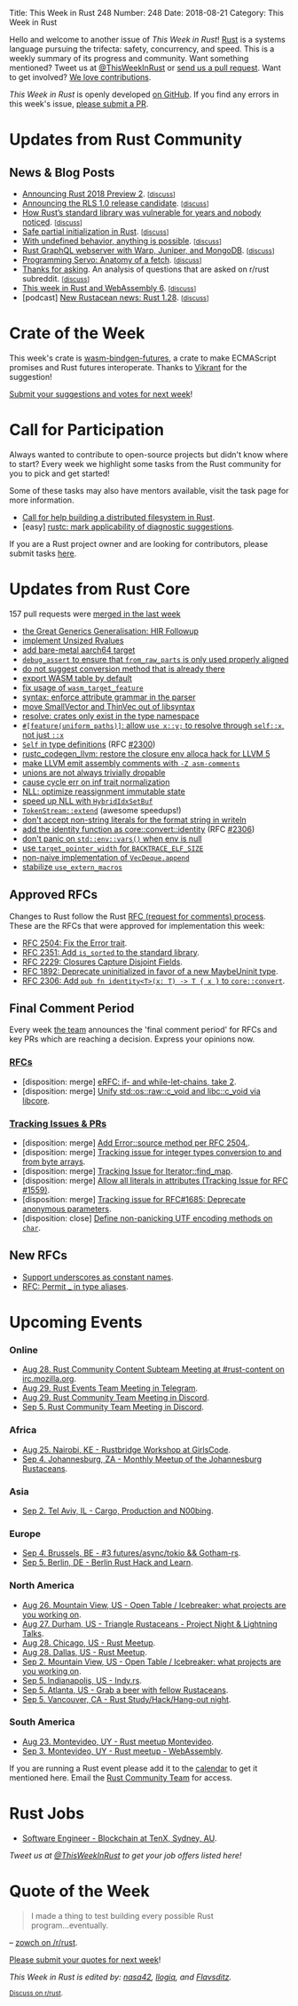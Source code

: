 Title: This Week in Rust 248
Number: 248
Date: 2018-08-21
Category: This Week in Rust

Hello and welcome to another issue of *This Week in Rust*!
[Rust](http://rust-lang.org) is a systems language pursuing the trifecta: safety, concurrency, and speed.
This is a weekly summary of its progress and community.
Want something mentioned? Tweet us at [@ThisWeekInRust](https://twitter.com/ThisWeekInRust) or [send us a pull request](https://github.com/cmr/this-week-in-rust).
Want to get involved? [We love contributions](https://github.com/rust-lang/rust/blob/master/CONTRIBUTING.md).

*This Week in Rust* is openly developed [on GitHub](https://github.com/cmr/this-week-in-rust).
If you find any errors in this week's issue, [please submit a PR](https://github.com/cmr/this-week-in-rust/pulls).

# Updates from Rust Community

## News & Blog Posts

* [Announcing Rust 2018 Preview 2](https://internals.rust-lang.org/t/annoucning-rust-2018-preview-2/8218). <small>[[discuss](https://www.reddit.com/r/rust/comments/97mpt0/annoucning_rust_2018_preview_2/)]</small>
* [Announcing the RLS 1.0 release candidate](https://www.ncameron.org/blog/rls-1-0-release-candidate/). <small>[[discuss](https://www.reddit.com/r/rust/comments/98gqsg/announcing_the_rls_10_release_candidate/)]</small>
* [How Rust’s standard library was vulnerable for years and nobody noticed](https://medium.com/@shnatsel/how-rusts-standard-library-was-vulnerable-for-years-and-nobody-noticed-aebf0503c3d6). <small>[[discuss](https://www.reddit.com/r/rust/comments/988euh/how_rusts_standard_library_was_vulnerable_for/)]</small>
* [Safe partial initialization in Rust](https://scottjmaddox.github.io/Safe-partial-initialization-in-Rust/). <small>[[discuss](https://www.reddit.com/r/rust/comments/98nmge/safe_partial_initialization_in_rust/)]</small>
* [With undefined behavior, anything is possible](https://raphlinus.github.io/programming/rust/2018/08/17/undefined-behavior.html). <small>[[discuss](https://www.reddit.com/r/rust/comments/985id0/with_undefined_behavior_anything_is_possible/)]</small>
* [Rust GraphQL webserver with Warp, Juniper, and MongoDB](http://alex.amiran.it/post/2018-08-16-rust-graphql-webserver-with-warp-juniper-and-mongodb.html). <small>[[discuss](https://www.reddit.com/r/rust/comments/97zlav/rust_graphql_webserver_with_warp_juniper_mongodb/)]</small>
* [Programming Servo: Anatomy of a fetch](https://medium.com/programming-servo/anatomy-of-a-fetch-8872a5c843cd). <small>[[discuss](https://www.reddit.com/r/rust/comments/986p56/programming_servo_anatomy_of_a_fetch/)]</small>
* [Thanks for asking](https://llogiq.github.io/2018/08/16/ask.html). An analysis of questions that are asked on r/rust subreddit. <small>[[discuss](https://www.reddit.com/r/rust/comments/97ps8m/blog_thanks_for_asking/)]</small>
* [This week in Rust and WebAssembly 6](https://rustwasm.github.io/2018/08/14/this-week-in-rust-wasm-006.html). <small>[[discuss](https://www.reddit.com/r/rust/comments/97ah4r/this_week_in_rust_and_webassembly_6/)]</small>
* [podcast] [New Rustacean news: Rust 1.28](https://newrustacean.com/show_notes/news/rust_1_28/). <small>[[discuss](https://www.reddit.com/r/rust/comments/98tkve/new_rustaceannews_rust_128/)]</small>

# Crate of the Week

This week's crate is [wasm-bindgen-futures](https://crates.io/crates/wasm-bindgen-futures), a crate to make ECMAScript promises and Rust futures interoperate. Thanks to [Vikrant](https://users.rust-lang.org/t/crate-of-the-week/2704/438) for the suggestion!

[Submit your suggestions and votes for next week][submit_crate]!

[submit_crate]: https://users.rust-lang.org/t/crate-of-the-week/2704

# Call for Participation

Always wanted to contribute to open-source projects but didn't know where to start?
Every week we highlight some tasks from the Rust community for you to pick and get started!

Some of these tasks may also have mentors available, visit the task page for more information.

* [Call for help building a distributed filesystem in Rust](https://www.reddit.com/r/rust/comments/98d3zk/call_for_help_building_a_distributed_filesystem/).
* [easy] [rustc: mark applicability of diagnostic suggestions](https://github.com/rust-lang/rust/issues/50723).

If you are a Rust project owner and are looking for contributors, please submit tasks [here][guidelines].

[guidelines]: https://users.rust-lang.org/t/twir-call-for-participation/4821

# Updates from Rust Core

157 pull requests were [merged in the last week][merged]

[merged]: https://github.com/search?q=is%3Apr+org%3Arust-lang+is%3Amerged+merged%3A2018-08-13..2018-08-20

* [the Great Generics Generalisation: HIR Followup](https://github.com/rust-lang/rust/pull/51880)
* [implement Unsized Rvalues](https://github.com/rust-lang/rust/pull/51131)
* [add bare-metal aarch64 target](https://github.com/rust-lang/rust/pull/53233)
* [`debug_assert` to ensure that `from_raw_parts` is only used properly aligned](https://github.com/rust-lang/rust/pull/52972)
* [do not suggest conversion method that is already there](https://github.com/rust-lang/rust/pull/53406)
* [export WASM table by default](https://github.com/rust-lang/rust/pull/53237)
* [fix usage of `wasm_target_feature`](https://github.com/rust-lang/rust/pull/53321)
* [syntax: enforce attribute grammar in the parser](https://github.com/rust-lang/rust/pull/53293)
* [move SmallVector and ThinVec out of libsyntax](https://github.com/rust-lang/rust/pull/53085)
* [resolve: crates only exist in the type namespace](https://github.com/rust-lang/rust/pull/53335)
* [`#[feature(uniform_paths)]`: allow `use x::y;` to resolve through `self::x`, not just `::x`](https://github.com/rust-lang/rust/pull/52923)
* [`Self` in type definitions](https://github.com/rust-lang/rust/pull/53324) (RFC [#2300](http://rust-lang.github.io/rfcs/2300-self-in-typedefs.html))
* [rustc_codegen_llvm: restore the closure env alloca hack for LLVM 5](https://github.com/rust-lang/rust/pull/53239)
* [make LLVM emit assembly comments with `-Z asm-comments`](https://github.com/rust-lang/rust/pull/53290)
* [unions are not always trivially dropable](https://github.com/rust-lang/rust/pull/53288)
* [cause cycle err on inf trait normalization](https://github.com/rust-lang/rust/pull/53316)
* [NLL: optimize reassignment immutable state](https://github.com/rust-lang/rust/pull/53258)
* [speed up NLL with `HybridIdxSetBuf`](https://github.com/rust-lang/rust/pull/53383)
* [`TokenStream::extend`](https://github.com/rust-lang/rust/pull/53304) (awesome speedups!)
* [don't accept non-string literals for the format string in writeln](https://github.com/rust-lang/rust/pull/53256)
* [add the identity function as core::convert::identity](https://github.com/rust-lang/rust/pull/47562) (RFC [#2306](https://rust-lang.github.io/rfcs/2306-convert-id.html))
* [don't panic on `std::env::vars()` when env is null](https://github.com/rust-lang/rust/pull/53208)
* [use `target_pointer_width` for `BACKTRACE_ELF_SIZE`](https://github.com/rust-lang/rust/pull/53377)
* [non-naive implementation of `VecDeque.append`](https://github.com/rust-lang/rust/pull/52553)
* [stabilize `use_extern_macros`](https://github.com/rust-lang/rust/pull/50911)

## Approved RFCs

Changes to Rust follow the Rust [RFC (request for comments)
process](https://github.com/rust-lang/rfcs#rust-rfcs). These
are the RFCs that were approved for implementation this week:

* [RFC 2504: Fix the Error trait](https://github.com/rust-lang/rfcs/pull/2504).
* [RFC 2351: Add `is_sorted` to the standard library](https://github.com/rust-lang/rfcs/pull/2351).
* [RFC 2229: Closures Capture Disjoint Fields](https://github.com/rust-lang/rfcs/pull/2229).
* [RFC 1892: Deprecate uninitialized in favor of a new MaybeUninit type](https://github.com/rust-lang/rfcs/pull/1892).
* [RFC 2306: Add `pub fn identity<T>(x: T) -> T { x }` to `core::convert`](https://github.com/rust-lang/rfcs/pull/2306).

## Final Comment Period

Every week [the team](https://www.rust-lang.org/team.html) announces the
'final comment period' for RFCs and key PRs which are reaching a
decision. Express your opinions now.

### [RFCs](https://github.com/rust-lang/rfcs/labels/final-comment-period)

* [disposition: merge] [eRFC: if- and while-let-chains, take 2](https://api.github.com/repos/rust-lang/rfcs/issues/2497).
* [disposition: merge] [Unify std::os::raw::c_void and libc::c_void via libcore](https://github.com/rust-lang/rfcs/pull/2521).

### [Tracking Issues & PRs](https://github.com/rust-lang/rust/labels/final-comment-period)

* [disposition: merge] [Add Error::source method per RFC 2504.](https://api.github.com/repos/rust-lang/rust/issues/53533).
* [disposition: merge] [Tracking issue for integer types conversion to and from byte arrays](https://api.github.com/repos/rust-lang/rust/issues/52963).
* [disposition: merge] [Tracking Issue for Iterator::find_map](https://api.github.com/repos/rust-lang/rust/issues/49602).
* [disposition: merge] [Allow all literals in attributes (Tracking Issue for RFC #1559)](https://api.github.com/repos/rust-lang/rust/issues/34981).
* [disposition: merge] [Tracking issue for RFC#1685: Deprecate anonymous parameters](https://github.com/rust-lang/rust/issues/41686).
* [disposition: close] [Define non-panicking UTF encoding methods on `char`](https://api.github.com/repos/rust-lang/rust/issues/52580).

## New RFCs

* [Support underscores as constant names](https://api.github.com/repos/rust-lang/rfcs/issues/2526).
* [RFC: Permit _ in type aliases](https://api.github.com/repos/rust-lang/rfcs/issues/2524).

# Upcoming Events

### Online

* [Aug 28. Rust Community Content Subteam Meeting at #rust-content on irc.mozilla.org](irc://irc.mozilla.org/rust-content).
* [Aug 29. Rust Events Team Meeting in Telegram](https://t.me/joinchat/EkKINhHCgZ9llzvPidOssA).
* [Aug 29. Rust Community Team Meeting in Discord](https://discordapp.com/channels/442252698964721669/443773747350994945).
* [Sep  5. Rust Community Team Meeting in Discord](https://discordapp.com/channels/442252698964721669/443773747350994945).

### Africa

* [Aug 25. Nairobi, KE - Rustbridge Workshop at GirlsCode](https://www.meetup.com/Rust-Nairobi/events/253950971/).
* [Sep  4. Johannesburg, ZA - Monthly Meetup of the Johannesburg Rustaceans](https://www.meetup.com/Johannesburg-Rust-Meetup/events/cpblrnyxmbgb/).

### Asia

* [Sep 2. Tel Aviv, IL - Cargo, Production and N00bing](https://www.meetup.com/Rust-TLV/events/253408497/).

### Europe

* [Sep  4. Brussels, BE - #3 futures/async/tokio && Gotham-rs](https://www.meetup.com/Belgium-Rust-user-group/events/249899651/).
* [Sep  5. Berlin, DE - Berlin Rust Hack and Learn](https://www.meetup.com/opentechschool-berlin/events/253541000/).

### North America

* [Aug 26. Mountain View, US - Open Table / Icebreaker: what projects are you working on](https://www.meetup.com/Rust-Dev-in-Mountain-View/events/glnfcpyxlbjc/).
* [Aug 27. Durham, US - Triangle Rustaceans - Project Night & Lightning Talks](https://www.meetup.com/triangle-rustaceans/events/mfglwpyxlbkc/).
* [Aug 28. Chicago, US - Rust Meetup](https://www.meetup.com/Chicago-Rust-Meetup/events/253621611/).
* [Aug 28. Dallas, US - Rust Meetup](https://www.meetup.com/Dallas-Rust/events/zfgwzmyxlblc/).
* [Sep  2. Mountain View, US - Open Table / Icebreaker: what projects are you working on](https://www.meetup.com/Rust-Dev-in-Mountain-View/events/glnfcpyxmbdb/).
* [Sep  5. Indianapolis, US - Indy.rs](https://www.meetup.com/indyrs/events/mffbtpyxmbhb/).
* [Sep  5. Atlanta, US - Grab a beer with fellow Rustaceans](https://www.meetup.com/Rust-ATL/events/cbcmbqyxmbhb/).
* [Sep  5. Vancouver, CA - Rust Study/Hack/Hang-out night](https://www.meetup.com/Vancouver-Rust/events/dqldspyxmbhb/).

### South America

* [Aug 23. Montevideo, UY - Rust meetup Montevideo](https://www.meetup.com/Rust-Uruguay/events/253617627/).
* [Sep  3. Montevideo, UY - Rust meetup - WebAssembly](https://www.meetup.com/Rust-Uruguay/events/253617627/).

If you are running a Rust event please add it to the [calendar] to get
it mentioned here. Email the [Rust Community Team][community] for access.

[calendar]: https://www.google.com/calendar/embed?src=apd9vmbc22egenmtu5l6c5jbfc%40group.calendar.google.com
[community]: mailto:community-team@rust-lang.org

# Rust Jobs

* [Software Engineer - Blockchain at TenX, Sydney, AU](https://tenx.workable.com/jobs/689268).

*Tweet us at [@ThisWeekInRust](https://twitter.com/ThisWeekInRust) to get your job offers listed here!*

# Quote of the Week

> I made a thing to test building every possible Rust program...eventually.

– [zowch on /r/rust](https://www.reddit.com/r/rust/comments/98v0td/i_made_a_thing_to_test_building_every_possible/).

[Please submit your quotes for next week](http://users.rust-lang.org/t/twir-quote-of-the-week/328)!

*This Week in Rust is edited by: [nasa42](https://github.com/nasa42), [llogiq](https://github.com/llogiq), and [Flavsditz](https://github.com/Flavsditz).*

<small>[Discuss on r/rust](https://old.reddit.com/r/rust/comments/999jbu/this_week_in_rust_248/).</small>

